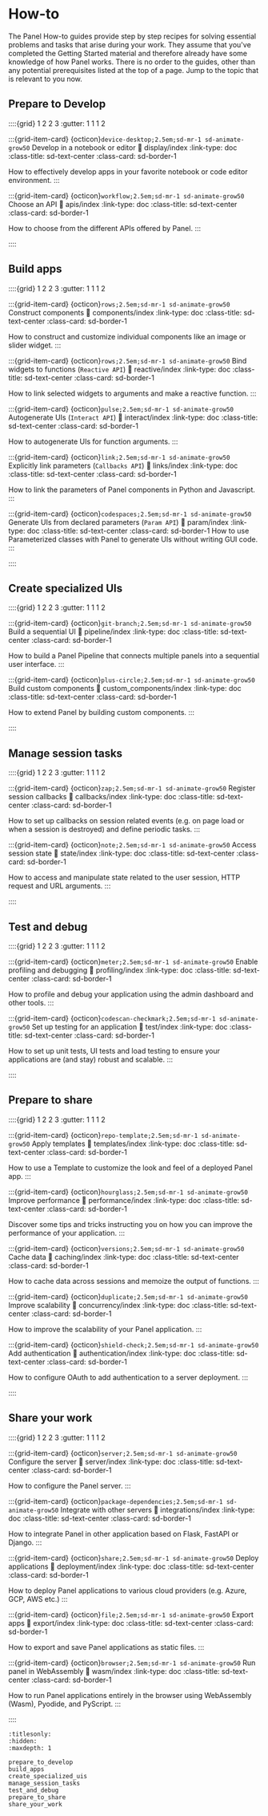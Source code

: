 # How-to

The Panel How-to guides provide step by step recipes for solving essential problems and tasks that arise during your work. They assume that you've completed the Getting Started material and therefore already have some knowledge of how Panel works. There is no order to the guides, other than any potential prerequisites listed at the top of a page. Jump to the topic that is relevant to you now.


## Prepare to Develop

::::{grid} 1 2 2 3
:gutter: 1 1 1 2

:::{grid-item-card} {octicon}`device-desktop;2.5em;sd-mr-1 sd-animate-grow50` Develop in a notebook or editor
:link: display/index
:link-type: doc
:class-title: sd-text-center
:class-card: sd-border-1

How to effectively develop apps in your favorite notebook or code editor environment.
:::

:::{grid-item-card} {octicon}`workflow;2.5em;sd-mr-1 sd-animate-grow50` Choose an API
:link: apis/index
:link-type: doc
:class-title: sd-text-center
:class-card: sd-border-1

How to choose from the different APIs offered by Panel.
:::

::::


## Build apps

::::{grid} 1 2 2 3
:gutter: 1 1 1 2

:::{grid-item-card} {octicon}`rows;2.5em;sd-mr-1 sd-animate-grow50` Construct components
:link: components/index
:link-type: doc
:class-title: sd-text-center
:class-card: sd-border-1

How to construct and customize individual components like an image or slider widget.
:::

:::{grid-item-card} {octicon}`rows;2.5em;sd-mr-1 sd-animate-grow50` Bind widgets to functions (`Reactive API`)
:link: reactive/index
:link-type: doc
:class-title: sd-text-center
:class-card: sd-border-1

How to link selected widgets to arguments and make a reactive function.
:::

:::{grid-item-card} {octicon}`pulse;2.5em;sd-mr-1 sd-animate-grow50` Autogenerate UIs (`Interact API`)
:link: interact/index
:link-type: doc
:class-title: sd-text-center
:class-card: sd-border-1

How to autogenerate UIs for function arguments.
:::

:::{grid-item-card} {octicon}`link;2.5em;sd-mr-1 sd-animate-grow50` Explicitly link parameters (`Callbacks API`)
:link: links/index
:link-type: doc
:class-title: sd-text-center
:class-card: sd-border-1

How to link the parameters of Panel components in Python and Javascript.
:::

:::{grid-item-card} {octicon}`codespaces;2.5em;sd-mr-1 sd-animate-grow50` Generate UIs from declared parameters (`Param API`)
:link: param/index
:link-type: doc
:class-title: sd-text-center
:class-card: sd-border-1
How to use Parameterized classes with Panel to generate UIs without writing GUI code.
:::

::::


## Create specialized UIs

::::{grid} 1 2 2 3
:gutter: 1 1 1 2

:::{grid-item-card} {octicon}`git-branch;2.5em;sd-mr-1 sd-animate-grow50` Build a sequential UI
:link: pipeline/index
:link-type: doc
:class-title: sd-text-center
:class-card: sd-border-1

How to build a Panel Pipeline that connects multiple panels into a sequential user interface.
:::

:::{grid-item-card} {octicon}`plus-circle;2.5em;sd-mr-1 sd-animate-grow50` Build custom components
:link: custom_components/index
:link-type: doc
:class-title: sd-text-center
:class-card: sd-border-1

How to extend Panel by building custom components.
:::

::::


## Manage session tasks

::::{grid} 1 2 2 3
:gutter: 1 1 1 2

:::{grid-item-card} {octicon}`zap;2.5em;sd-mr-1 sd-animate-grow50` Register session callbacks
:link: callbacks/index
:link-type: doc
:class-title: sd-text-center
:class-card: sd-border-1

How to set up callbacks on session related events (e.g. on page load or when a session is destroyed) and define periodic tasks.
:::

:::{grid-item-card} {octicon}`note;2.5em;sd-mr-1 sd-animate-grow50` Access session state
:link: state/index
:link-type: doc
:class-title: sd-text-center
:class-card: sd-border-1

How to access and manipulate state related to the user session, HTTP request and URL arguments.
:::

::::


## Test and debug

::::{grid} 1 2 2 3
:gutter: 1 1 1 2

:::{grid-item-card} {octicon}`meter;2.5em;sd-mr-1 sd-animate-grow50` Enable profiling and debugging
:link: profiling/index
:link-type: doc
:class-title: sd-text-center
:class-card: sd-border-1

How to profile and debug your application using the admin dashboard and other tools.
:::

:::{grid-item-card} {octicon}`codescan-checkmark;2.5em;sd-mr-1 sd-animate-grow50` Set up testing for an application
:link: test/index
:link-type: doc
:class-title: sd-text-center
:class-card: sd-border-1

How to set up unit tests, UI tests and load testing to ensure your applications are (and stay) robust and scalable.
:::

::::


## Prepare to share

::::{grid} 1 2 2 3
:gutter: 1 1 1 2

:::{grid-item-card} {octicon}`repo-template;2.5em;sd-mr-1 sd-animate-grow50` Apply templates
:link: templates/index
:link-type: doc
:class-title: sd-text-center
:class-card: sd-border-1

How to use a Template to customize the look and feel of a deployed Panel app.
:::

:::{grid-item-card} {octicon}`hourglass;2.5em;sd-mr-1 sd-animate-grow50` Improve performance
:link: performance/index
:link-type: doc
:class-title: sd-text-center
:class-card: sd-border-1

Discover some tips and tricks instructing you on how you can improve the performance of your application.
:::

:::{grid-item-card} {octicon}`versions;2.5em;sd-mr-1 sd-animate-grow50` Cache data
:link: caching/index
:link-type: doc
:class-title: sd-text-center
:class-card: sd-border-1

How to cache data across sessions and memoize the output of functions.
:::

:::{grid-item-card} {octicon}`duplicate;2.5em;sd-mr-1 sd-animate-grow50` Improve scalability
:link: concurrency/index
:link-type: doc
:class-title: sd-text-center
:class-card: sd-border-1

How to improve the scalability of your Panel application.
:::

:::{grid-item-card} {octicon}`shield-check;2.5em;sd-mr-1 sd-animate-grow50` Add authentication
:link: authentication/index
:link-type: doc
:class-title: sd-text-center
:class-card: sd-border-1

How to configure OAuth to add authentication to a server deployment.
:::

::::

## Share your work

::::{grid} 1 2 2 3
:gutter: 1 1 1 2

:::{grid-item-card} {octicon}`server;2.5em;sd-mr-1 sd-animate-grow50` Configure the server
:link: server/index
:link-type: doc
:class-title: sd-text-center
:class-card: sd-border-1

How to configure the Panel server.
:::

:::{grid-item-card} {octicon}`package-dependencies;2.5em;sd-mr-1 sd-animate-grow50` Integrate with other servers
:link: integrations/index
:link-type: doc
:class-title: sd-text-center
:class-card: sd-border-1

How to integrate Panel in other application based on Flask, FastAPI or Django.
:::

:::{grid-item-card} {octicon}`share;2.5em;sd-mr-1 sd-animate-grow50` Deploy applications
:link: deployment/index
:link-type: doc
:class-title: sd-text-center
:class-card: sd-border-1

How to deploy Panel applications to various cloud providers (e.g. Azure, GCP, AWS etc.)
:::

:::{grid-item-card} {octicon}`file;2.5em;sd-mr-1 sd-animate-grow50` Export apps
:link: export/index
:link-type: doc
:class-title: sd-text-center
:class-card: sd-border-1

How to export and save Panel applications as static files.
:::

:::{grid-item-card} {octicon}`browser;2.5em;sd-mr-1 sd-animate-grow50` Run panel in WebAssembly
:link: wasm/index
:link-type: doc
:class-title: sd-text-center
:class-card: sd-border-1

How to run Panel applications entirely in the browser using WebAssembly (Wasm), Pyodide, and PyScript.
:::

::::

```{toctree}
:titlesonly:
:hidden:
:maxdepth: 1

prepare_to_develop
build_apps
create_specialized_uis
manage_session_tasks
test_and_debug
prepare_to_share
share_your_work
```
